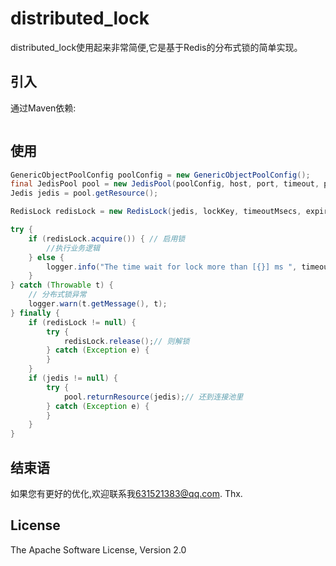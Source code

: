 # distributed_lock
distributed_lock使用起来非常简便,它是基于Redis的分布式锁的简单实现。

## 引入
通过Maven依赖:
```xml

```

## 使用
```java
GenericObjectPoolConfig poolConfig = new GenericObjectPoolConfig();
final JedisPool pool = new JedisPool(poolConfig, host, port, timeout, password);
Jedis jedis = pool.getResource();

RedisLock redisLock = new RedisLock(jedis, lockKey, timeoutMsecs, expireMsecs);

try {
    if (redisLock.acquire()) { // 启用锁
        //执行业务逻辑
    } else {
        logger.info("The time wait for lock more than [{}] ms ", timeoutMsecs);
    }
} catch (Throwable t) {
    // 分布式锁异常
    logger.warn(t.getMessage(), t);
} finally {
    if (redisLock != null) {
        try {
            redisLock.release();// 则解锁
        } catch (Exception e) {
        }
    }
    if (jedis != null) {
        try {
            pool.returnResource(jedis);// 还到连接池里
        } catch (Exception e) {
        }
    }
}
```


## 结束语
如果您有更好的优化,欢迎联系我<631521383@qq.com>. Thx.

## License
The Apache Software License, Version 2.0